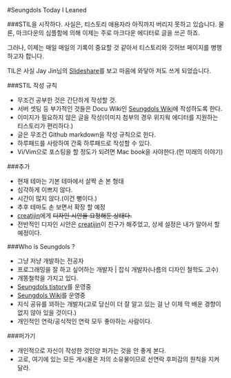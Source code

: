 #Seungdols Today I Leaned


###STIL을 시작하다.
사실은, 티스토리 애용자라 아직까지 버리지 못하고 있습니다.
물론, 마크다운의 심플함에 의해 이제는 주로 마크다운 에디터로 글을 쓰곤 하죠.

그러나, 이제는 매일 매일의 기록이 중요할 것 같아서 티스토리와 깃허브 페이지를 병행하고자 합니다.

TIL은 사실 Jay Jin님의 [Slideshare](http://www.slideshare.net/jayjin0427/ss-61315271)를 보고 마음에 와닿아 저도 쓰게 되었습니다.

###STIL 작성 규칙
- 무조건 공부한 것은 간단하게 작성할 것.
- 서버 셋팅 등 부가적인 것들은 Docu Wiki인 [Seungdols Wiki](http://seungdols.com)에 작성하도록 한다.
- 이미지가 필요하지 않은 글을 작성(이미지 첨부의 경우 위지웍 에디터를 지원하는 티스토리가 편리하다.)
- 글은 무조건 Github markdown을 작성 규칙으로 한다.
- 하루패드를 사랑하여 간혹 하루패드로 작성할 수 있다.
- Vi/Vim으로 포스팅을 할 정도가 되려면 Mac book을 사야한다.(먼 미래의 이야기)

###추가
- 현재 테마는 기본 테마에서 살짝 손 본 형태
- 심각하게 이쁘지 않다.
- 시간이 많지 않다.(이건 뻥이다.)
- 추후 테마도 손 보면서 확장 할 예정
- [creatijin](http://creatijin.tistory.com)에게 ~~디자인 시안을 요청해둔 상태다.~~
- 전반적인 디자인 시안은 [creatijin](http://creatijin.tistory.com)이 친구가 해주었고, 상세 설정은 내가 알아서 할 예정이다.

###Who is Seungdols ?
- 그냥 저냥 개발하는 전공자
- 프로그래밍을 잘 하고 싶어하는 개발자 | 잡식 개발자(나름의 디자인 철학도 고수)
- 개똥철학을 가지고 있다.
- [Seungdols tistory](http://seungdols.tistory.com)를 운영중
- [Seungdols Wiki](http://seungdols.com/start)를 운영중
- 지식 공유를 꾀하는 개발자(고로 당신이 더 잘 알고 있는 걸 난 이제 막 배운 경향이 없지 않아 있을 것이다.)
- 개인적인 연락/공식적인 연락 모두 좋아하는 사람이다.

###퍼가기
- 개인적으로 자신이 작성한 것인양 퍼가는 것을 안 좋게 본다.
- 고로, 여기에 있는 모든 게시물은 저의 소유물이므로 선연락 후퍼감의 원칙을 지켜달라.
